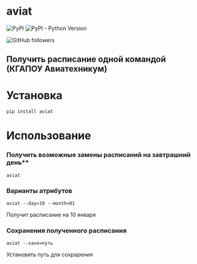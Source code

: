 # aviat
![PyPI](https://img.shields.io/pypi/v/aviat)
![PyPI - Python Version](https://img.shields.io/pypi/pyversions/aviat)

![GitHub followers](https://img.shields.io/github/followers/RedMooner?style=social)
## Получить расписание одной командой (КГАПОУ Авиатехникум)
# Установка 
    pip install aviat
# Использование
### Получить возможные замены расписаний на завтрашний день**
	

    aviat
    
###  Варианты атрибутов 
		

    aviat --day=10 --month=01
    

Получит расписание на 10 января 

### Сохранения полученного расписания

	aviat --save=путь
	
Установить путь для сохрарения
